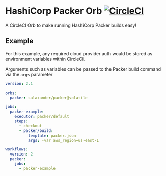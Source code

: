 # HashiCorp Packer Orb [![CircleCI](https://circleci.com/gh/salaxander/packer-orb/tree/master.svg?style=svg)](https://circleci.com/gh/salaxander/packer-orb/tree/master)

A CircleCI Orb to make running HashiCorp Packer builds easy!

## Example
For this example, any required cloud provider auth would be stored as environment variables within CircleCi.

Arguments such as variables can be passed to the Packer build command via the `args` parameter

```yaml
version: 2.1

orbs:
  packer: salaxander/packer@volatile

jobs:
  packer-example:
    executor: packer/default
    steps:
      - checkout
      - packer/build:
          template: packer.json
          args: -var aws_region=us-east-1

workflows:
  version: 2
  packer:
    jobs:
      - packer-example
```